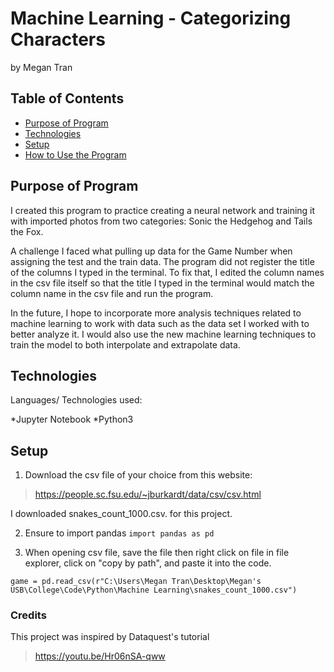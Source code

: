 # Machine Learning - Categorizing Characters
by Megan Tran

## Table of Contents
* [Purpose of Program](#Purpose-of-program)
* [Technologies](#technologies)
* [Setup](#setup)
* [How to Use the Program](#How-to-Use-the-Program)

## Purpose of Program

I created this program to practice creating a neural network and training it with imported photos from two categories: Sonic the Hedgehog and Tails the Fox.

A challenge I faced what pulling up data for the Game Number when assigning the test and the train data. The program did not register the title of the columns I typed in the terminal. To fix that, I edited the column names in the csv file itself so that the title I typed in the terminal would match the column name in the csv file and run the program. 

In the future, I hope to incorporate more analysis techniques related to machine learning to work with data such as the data set I worked with to better analyze it. I would also use the new machine learning techniques to train the model to both interpolate and extrapolate data.

## Technologies
Languages/ Technologies used:

*Jupyter Notebook
*Python3

## Setup

1. Download the csv file of your choice from this website:

> https://people.sc.fsu.edu/~jburkardt/data/csv/csv.html

I downloaded snakes_count_1000.csv. for this project.

2. Ensure to import pandas
` import pandas as pd `

3. When opening csv file, save the file then right click on file in file explorer, click on "copy by path", and paste it into the code.

`game = pd.read_csv(r"C:\Users\Megan Tran\Desktop\Megan's USB\College\Code\Python\Machine Learning\snakes_count_1000.csv")`

### Credits
This project was inspired by Dataquest's tutorial
> https://youtu.be/Hr06nSA-qww
